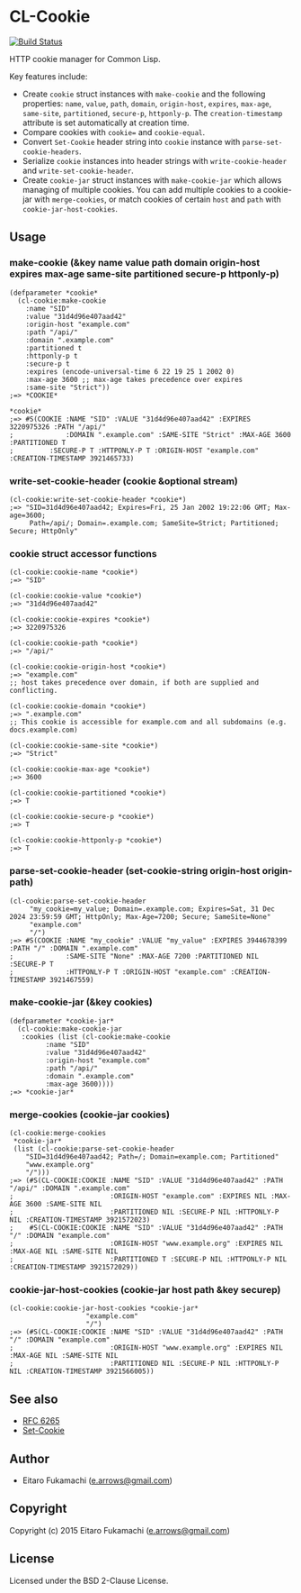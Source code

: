 # CL-Cookie

[![Build Status](https://travis-ci.org/fukamachi/cl-cookie.svg?branch=master)](https://travis-ci.org/fukamachi/cl-cookie)

HTTP cookie manager for Common Lisp.

Key features include:

- Create `cookie` struct instances with `make-cookie` and the following properties: `name`, `value`, `path`, `domain`, `origin-host`, `expires`, `max-age`, `same-site`, `partitioned`, `secure-p`, `httponly-p`. The `creation-timestamp` attribute is set automatically at creation time.
- Compare cookies with `cookie=` and `cookie-equal`.
- Convert `Set-Cookie` header string into `cookie` instance with `parse-set-cookie-headers`.
- Serialize `cookie` instances into header strings with `write-cookie-header` and `write-set-cookie-header`.
- Create `cookie-jar` struct instances with `make-cookie-jar` which allows managing of multiple cookies. You can add multiple cookies to a cookie-jar with `merge-cookies`, or match cookies of certain `host` and `path` with `cookie-jar-host-cookies`.

## Usage

### make-cookie (&key name value path domain origin-host expires max-age same-site partitioned secure-p httponly-p)
```common-lisp
(defparameter *cookie*
  (cl-cookie:make-cookie
    :name "SID"
    :value "31d4d96e407aad42"
    :origin-host "example.com"
    :path "/api/"
    :domain ".example.com"
    :partitioned t
    :httponly-p t
    :secure-p t
    :expires (encode-universal-time 6 22 19 25 1 2002 0)
    :max-age 3600 ;; max-age takes precedence over expires
    :same-site "Strict"))
;=> *COOKIE*

*cookie*
;=> #S(COOKIE :NAME "SID" :VALUE "31d4d96e407aad42" :EXPIRES 3220975326 :PATH "/api/"
;             :DOMAIN ".example.com" :SAME-SITE "Strict" :MAX-AGE 3600 :PARTITIONED T
;	      :SECURE-P T :HTTPONLY-P T :ORIGIN-HOST "example.com" :CREATION-TIMESTAMP 3921465733)
```

### write-set-cookie-header (cookie &optional stream)

```common-lisp
(cl-cookie:write-set-cookie-header *cookie*)
;=> "SID=31d4d96e407aad42; Expires=Fri, 25 Jan 2002 19:22:06 GMT; Max-age=3600;
     Path=/api/; Domain=.example.com; SameSite=Strict; Partitioned; Secure; HttpOnly"
```

### cookie struct accessor functions

```common-lisp
(cl-cookie:cookie-name *cookie*)
;=> "SID"

(cl-cookie:cookie-value *cookie*)
;=> "31d4d96e407aad42"

(cl-cookie:cookie-expires *cookie*)
;=> 3220975326

(cl-cookie:cookie-path *cookie*)
;=> "/api/"

(cl-cookie:cookie-origin-host *cookie*)
;=> "example.com"
;; host takes precedence over domain, if both are supplied and conflicting.

(cl-cookie:cookie-domain *cookie*)
;=> ".example.com"
;; This cookie is accessible for example.com and all subdomains (e.g. docs.example.com)

(cl-cookie:cookie-same-site *cookie*)
;=> "Strict"

(cl-cookie:cookie-max-age *cookie*)
;=> 3600

(cl-cookie:cookie-partitioned *cookie*)
;=> T

(cl-cookie:cookie-secure-p *cookie*)
;=> T

(cl-cookie:cookie-httponly-p *cookie*)
;=> T
```

### parse-set-cookie-header (set-cookie-string origin-host origin-path)

```common-lisp
(cl-cookie:parse-set-cookie-header
	 "my_cookie=my_value; Domain=.example.com; Expires=Sat, 31 Dec 2024 23:59:59 GMT; HttpOnly; Max-Age=7200; Secure; SameSite=None"
	 "example.com"
	 "/")
;=> #S(COOKIE :NAME "my_cookie" :VALUE "my_value" :EXPIRES 3944678399 :PATH "/" :DOMAIN ".example.com"
;             :SAME-SITE "None" :MAX-AGE 7200 :PARTITIONED NIL :SECURE-P T
;             :HTTPONLY-P T :ORIGIN-HOST "example.com" :CREATION-TIMESTAMP 3921467559)
```

### make-cookie-jar (&key cookies)
```common-lisp
(defparameter *cookie-jar*
  (cl-cookie:make-cookie-jar
   :cookies (list (cl-cookie:make-cookie
	     :name "SID"
	     :value "31d4d96e407aad42"
	     :origin-host "example.com"
	     :path "/api/"
	     :domain ".example.com"
	     :max-age 3600))))
;=> *cookie-jar*
```

### merge-cookies (cookie-jar cookies)
```common-lisp
(cl-cookie:merge-cookies
 *cookie-jar*
 (list (cl-cookie:parse-set-cookie-header
	"SID=31d4d96e407aad42; Path=/; Domain=example.com; Partitioned"
	"www.example.org"
	"/")))
;=> (#S(CL-COOKIE:COOKIE :NAME "SID" :VALUE "31d4d96e407aad42" :PATH "/api/" :DOMAIN ".example.com"
;                        :ORIGIN-HOST "example.com" :EXPIRES NIL :MAX-AGE 3600 :SAME-SITE NIL
;                        :PARTITIONED NIL :SECURE-P NIL :HTTPONLY-P NIL :CREATION-TIMESTAMP 3921572023)
;    #S(CL-COOKIE:COOKIE :NAME "SID" :VALUE "31d4d96e407aad42" :PATH "/" :DOMAIN "example.com"
;                        :ORIGIN-HOST "www.example.org" :EXPIRES NIL :MAX-AGE NIL :SAME-SITE NIL
;                        :PARTITIONED T :SECURE-P NIL :HTTPONLY-P NIL :CREATION-TIMESTAMP 3921572029))
```

### cookie-jar-host-cookies (cookie-jar host path &key securep)
```common-lisp
(cl-cookie:cookie-jar-host-cookies *cookie-jar*
				   "example.com"
				   "/")
;=> (#S(CL-COOKIE:COOKIE :NAME "SID" :VALUE "31d4d96e407aad42" :PATH "/" :DOMAIN "example.com"
;                        :ORIGIN-HOST "www.example.org" :EXPIRES NIL :MAX-AGE NIL :SAME-SITE NIL
;                        :PARTITIONED NIL :SECURE-P NIL :HTTPONLY-P NIL :CREATION-TIMESTAMP 3921566005))
```

## See also

- [RFC 6265](http://tools.ietf.org/html/rfc6265)
- [Set-Cookie](https://developer.mozilla.org/en-US/docs/Web/HTTP/Headers/Set-Cookie)

## Author

* Eitaro Fukamachi (e.arrows@gmail.com)

## Copyright

Copyright (c) 2015 Eitaro Fukamachi (e.arrows@gmail.com)

## License

Licensed under the BSD 2-Clause License.
